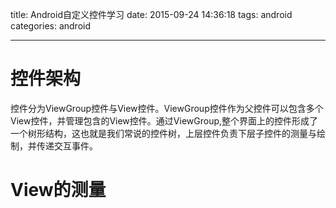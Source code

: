 title: Android自定义控件学习
date: 2015-09-24 14:36:18
tags: android
categories: android

---
# 控件架构 #
控件分为ViewGroup控件与View控件。ViewGroup控件作为父控件可以包含多个View控件，并管理包含的View控件。通过ViewGroup,整个界面上的控件形成了一个树形结构，这也就是我们常说的控件树，上层控件负责下层子控件的测量与绘制，并传递交互事件。

# View的测量 #
